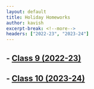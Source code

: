 ```yaml
---
layout: default
title: Holiday Homeworks
author: kavish
excerpt-break: <!--more-->
headers: ["2022-23", "2023-24"]
---
```



## - [Class 9 (2022-23)](/holidayhw/2022-23)
## - [Class 10 (2023-24)](/holidayhw/2023-24)